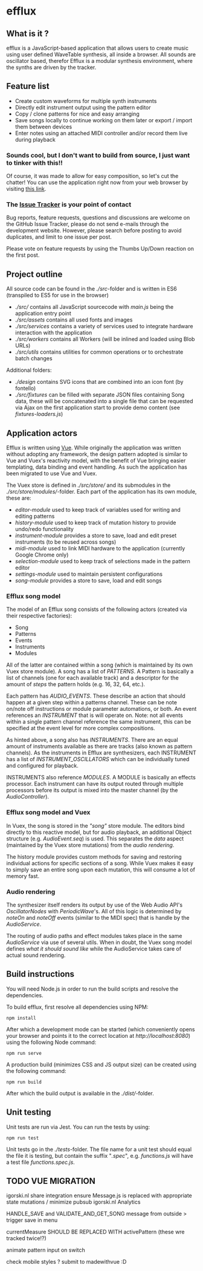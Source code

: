 # efflux

## What is it ?

efflux is a JavaScript-based application that allows users to create music using user defined
WaveTable synthesis, all inside a browser. All sounds are oscillator based, therefor Efflux is a
modular synthesis environment, where the synths are driven by the tracker.

## Feature list

* Create custom waveforms for multiple synth instruments
* Directly edit instrument output using the pattern editor
* Copy / clone patterns for nice and easy arranging
* Save songs locally to continue working on them later or export / import them between devices
* Enter notes using an attached MIDI controller and/or record them live during playback

### Sounds cool, but I don't want to build from source, I just want to tinker with this!!

Of course, it was made to allow for easy composition, so let's cut the chatter!
You can use the application right now from  your web browser by visiting [this link](https://www.igorski.nl/experiment/efflux).

### The [Issue Tracker](https://github.com/igorski/efflux-tracker/issues?q=is%3Aissue+is%3Aopen+sort%3Aupdated-desc) is your point of contact

Bug reports, feature requests, questions and discussions are welcome on the GitHub Issue Tracker, please do not send
e-mails through the development website. However, please search before posting to avoid duplicates, and limit to one
issue per post.

Please vote on feature requests by using the Thumbs Up/Down reaction on the first post.

## Project outline

All source code can be found in the _./src_-folder and is written in ES6 (transpiled to ES5 for use in the browser)

 * _./src/_ contains all JavaScript sourcecode with _main.js_ being the application entry point
 * _./src/assets_ contains all used fonts and images
 * _./src/services_ contains a variety of services used to integrate hardware interaction with the application
 * _./src/workers_ contains all Workers (will be inlined and loaded using Blob URLs) 
 * _./src/utils_ contains utilities for common operations or to orchestrate batch changes

Additional folders:

 * _./design_ contains SVG icons that are combined into an icon font (by fontello)
 * _./src/fixtures_ can be filled with separate JSON files containing Song data, these will be concatenated into
   a single file that can be requested via Ajax on the first application start to provide demo content
   (see _fixtures-loaders.js_)
 
## Application actors

Efflux is written using [Vue](https://vuejs.org). While originally the application was written without adopting any
framework, the design pattern adopted is similar to Vue and Vuex's reactivity model, with the benefit of Vue bringing
easier templating, data binding and event handling. As such the application has been migrated to use Vue and Vuex.

The Vuex store is defined in _./src/store/_ and its submodules in the _./src/store/modules/_-folder. Each part of
the application has its own module, these are:

 * _editor-module_ used to keep track of variables used for writing and editing patterns
 * _history-module_ used to keep track of mutation history to provide undo/redo functionality
 * _instrument-module_ provides a store to save, load and edit preset instruments (to be reused across songs)
 * _midi-module_ used to link MIDI hardware to the application (currently Google Chrome only)
 * _selection-module_ used to keep track of selections made in the pattern editor
 * _settings-module_ used to maintain persistent configurations
 * _song-module_ provides a store to save, load and edit songs
    
### Efflux song model

The model of an Efflux song consists of the following actors (created via their respective factories):

 * Song
 * Patterns
 * Events
 * Instruments
 * Modules
 
All of the latter are contained within a song (which is maintained by its own Vuex store module). A song has a list
of _PATTERNS_. A Pattern is basically a list of channels (one for each available track) and a descriptor for the amount
of _steps_ the pattern holds (e.g. 16, 32, 64, etc.).

Each pattern has _AUDIO_EVENTS_. These describe an action that should happen at a given step within a patterns
channel. These can be note on/note off instructions or module parameter automations, or both. An event references
an _INSTRUMENT_ that is will operate on. Note: not all events within a single pattern channel reference the
same instrument, this can be specified at the event level for more complex compositions.

As hinted above, a song also has _INSTRUMENTS_. There are an equal amount of instruments available as there are tracks
(also known as pattern channels). As the instruments in Efflux are synthesizers, each INSTRUMENT has a list of
_INSTRUMENT_OSCILLATORS_ which can be individually tuned and configured for playback.

INSTRUMENTS also reference _MODULES_. A MODULE is basically an effects processor. Each instrument can have its output
routed through multiple processors before its output is mixed into the master channel (by the _AudioController_).

### Efflux song model and Vuex

In Vuex, the song is stored in the _"song"_ store module. The editors bind directly to this reactive model, but for
audio playback, an additional Object structure (e.g. _AudioEvent.seq_) is used. This separates the _data_ aspect (maintained
by the Vuex store mutations) from the _audio rendering_.

The history module provides custom methods for saving and restoring individual actions for specific sections of a song.
While Vuex makes it easy to simply save an entire song upon each mutation, this will consume a lot of memory fast.

### Audio rendering

The synthesizer itself renders its output by use of the Web Audio API's _OscillatorNodes_ with _PeriodicWave_'s. All of
this logic is determined by _noteOn_ and _noteOff_ events (similar to the MIDI spec) that is handle by the _AudioService_.

The routing of audio paths and effect modules takes place in the same _AudioService_ via use of several utils. When in
doubt, the Vuex song model defines _what it should sound like_ while the AudioService takes care of actual sound rendering.
 
## Build instructions

You will need Node.js in order to run the build scripts and resolve the dependencies.

To build efflux, first resolve all dependencies using NPM:

```
npm install
```
 
After which a development mode can be started (which conveniently opens your browser and points it to the correct
location at _http://localhost:8080_) using the following Node command:

```
npm run serve
``` 

A production build (minimizes CSS and JS output size) can be created using the following command:

```
npm run build
``` 

After which the build output is available in the _./dist/_-folder.
 
## Unit testing

Unit tests are run via Jest. You can run the tests by using:

```
npm run test
``` 

Unit tests go in the _./tests_-folder. The file name for a unit test should equal the file it is testing, but contain
the suffix "_.spec_", e.g. _functions.js_ will have a test file _functions.spec.js_.

## TODO VUE MIGRATION

igorski.nl share integration
ensure Message.js is replaced with appropriate state mutations / minimize pubsub
igorski.nl Analytics

HANDLE_SAVE and VALIDATE_AND_GET_SONG message from outside > trigger save in menu

currentMeasure SHOULD BE REPLACED WITH activePattern (these wre tracked twice!?)

animate pattern input on switch

check mobile styles ?
submit to madewithvue :D
